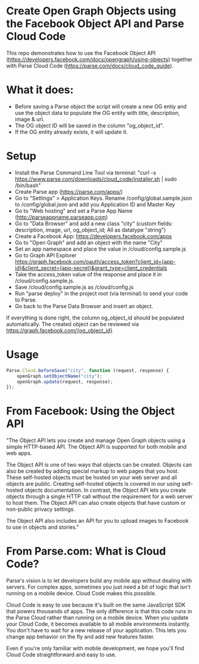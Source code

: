 Create Open Graph Objects using the Facebook Object API and Parse Cloud Code
==========================

This repo demonstrates how to use the Facebook Object API (https://developers.facebook.com/docs/opengraph/using-objects) together with Parse Cloud Code (https://parse.com/docs/cloud_code_guide). 

What it does:
==========================
* Before saving a Parse object the script will create a new OG entiy and use the object data to populate the OG entity with title, description, image & url. 
* The OG object ID will be saved in the column "og_object_id".
* If the OG entity already exists, it will update it.

Setup
==========================
* Install the Parse Command Line Tool via terminal: "curl -s https://www.parse.com/downloads/cloud_code/installer.sh | sudo /bin/bash"
* Create Parse app (https://parse.com/apps/)
* Go to "Settings" > Application Keys. Rename /config/global.sample.json to /config/global.json and add you Application ID and Master Key
* Go to "Web hosting" and set a Parse App Name (http://parseappname.parseapp.com)
* Go to "Data Browser" and add a new class "city" (custom fields: description, image, url, og_object_id; All as datatype "string")
* Create a Facebook App: https://developers.facebook.com/apps
* Go to "Open Graph" and add an object with the name "City"
* Set an app namespace and place the value in /cloud/config.sample.js
* Go to Graph API Explorer https://graph.facebook.com/oauth/access_token?client_id={app-id}&client_secret={app-secret}&grant_type=client_credentials
* Take the access_token value of the response and place it in /cloud/config.sample.js.
* Save /cloud/config.sample.js as /cloud/config.js
* Run "parse deploy" in the project root (via terminal) to send your code to Parse.
* Go back to the Parse Data Browser and insert an object. 

If everything is done right, the column og_object_id should be populated automatically. The created object can be reviewed via https://graph.facebook.com/{og_object_id}


Usage
==========================
```javascript
Parse.Cloud.beforeSave("city", function (request, response) {
    openGraph.setObjectName("city");
    openGraph.update(request, response);
});
```


From Facebook: Using the Object API
==========================
"The Object API lets you create and manage Open Graph objects using a simple HTTP-based API. The Object API is supported for both mobile and web apps.

The Object API is one of two ways that objects can be created. Objects can also be created by adding special markup to web pages that you host. These self-hosted objects must be hosted on your web server and all objects are public. Creating self-hosted objects is covered in our using self-hosted objects documentation. In contrast, the Object API lets you create objects through a single HTTP call without the requirement for a web server to host them. The Object API can also create objects that have custom or non-public privacy settings.

The Object API also includes an API for you to upload images to Facebook to use in objects and stories."


From Parse.com: What is Cloud Code?
==========================

Parse's vision is to let developers build any mobile app without dealing with servers. For complex apps, sometimes you just need a bit of logic that isn't running on a mobile device. Cloud Code makes this possible.

Cloud Code is easy to use because it's built on the same JavaScript SDK that powers thousands of apps. The only difference is that this code runs in the Parse Cloud rather than running on a mobile device. When you update your Cloud Code, it becomes available to all mobile environments instantly. You don't have to wait for a new release of your application. This lets you change app behavior on the fly and add new features faster.

Even if you're only familiar with mobile development, we hope you'll find Cloud Code straightforward and easy to use.




